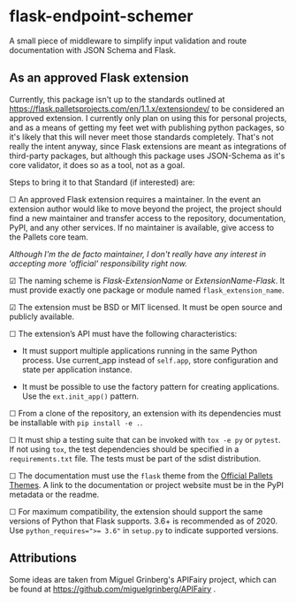 # flask-endpoint-schemer

A small piece of middleware to simplify input validation and route documentation
with JSON Schema and Flask.

## As an approved Flask extension

Currently, this package isn't up to the standards outlined at
https://flask.palletsprojects.com/en/1.1.x/extensiondev/ to be considered an
approved extension. I currently only plan on using this for personal projects,
and as a means of getting my feet wet with publishing python packages, so it's
likely that this will never meet those standards completely. That's not really
the intent anyway, since Flask extensions are meant as integrations of
third-party packages, but although this package uses JSON-Schema as it's core
validator, it does so as a tool, not as a goal.

Steps to bring it to that Standard (if interested) are:

☐ An approved Flask extension requires a maintainer. In the event an extension
author would like to move beyond the project, the project should find a new
maintainer and transfer access to the repository, documentation, PyPI, and any
other services. If no maintainer is available, give access to the Pallets core
team.

*Although I'm the de facto maintainer, I don't really have any interest in
accepting more 'official' responsibility right now.*

☑ The naming scheme is *Flask-ExtensionName* or *ExtensionName-Flask*. It must
provide exactly one package or module named `flask_extension_name`.

☑ The extension must be BSD or MIT licensed. It must be open source and
publicly available.

☐ The extension’s API must have the following characteristics:

- It must support multiple applications running in the same Python process. Use
current_app instead of `self.app`, store configuration and state per application
instance.

- It must be possible to use the factory pattern for creating applications. Use
the `ext.init_app()` pattern.


☐ From a clone of the repository, an extension with its dependencies must be
installable with `pip install -e .`.

☐ It must ship a testing suite that can be invoked with `tox -e py` or `pytest`.
If not using `tox`, the test dependencies should be specified in a
`requirements.txt` file. The tests must be part of the sdist distribution.

☐ The documentation must use the `flask` theme from the
[Official Pallets Themes](https://pypi.org/project/Pallets-Sphinx-Themes/). A
link to the documentation or project website must be in the PyPI metadata or the
readme.

☐ For maximum compatibility, the extension should support the same versions of
Python that Flask supports. 3.6+ is recommended as of 2020. Use
`python_requires=">= 3.6"` in `setup.py` to indicate supported versions.

## Attributions

Some ideas are taken from Miguel Grinberg's APIFairy project, which can be found
at https://github.com/miguelgrinberg/APIFairy .